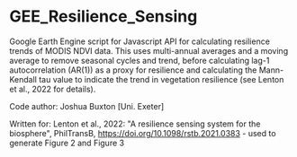 # GEE_Resilience_Sensing
Google Earth Engine script for Javascript API for calculating resilience trends of MODIS NDVI data. This uses multi-annual averages and a moving average to remove seasonal cycles and trend, before calculating lag-1 autocorrelation (AR(1)) as a proxy for resilience and calculating the Mann-Kendall tau value to indicate the trend in vegetation resilience (see Lenton et al., 2022 for details).

Code author: Joshua Buxton [Uni. Exeter]

Written for: Lenton et al., 2022: "A resilience sensing system for the biosphere", PhilTransB, https://doi.org/10.1098/rstb.2021.0383 - used to generate Figure 2 and Figure 3
